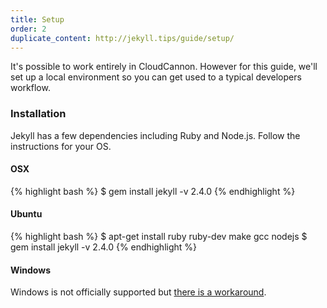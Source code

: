 ```yaml
---
title: Setup
order: 2
duplicate_content: http://jekyll.tips/guide/setup/
---
```


It's possible to work entirely in CloudCannon. However for this guide, we'll set up a local environment so you can get used to a typical developers workflow.

### Installation

Jekyll has a few dependencies including Ruby and Node.js. Follow the instructions for your OS.

#### OSX
{% highlight bash %}
$ gem install jekyll -v 2.4.0
{% endhighlight %}

#### Ubuntu
{% highlight bash %}
$ apt-get install ruby ruby-dev make gcc nodejs
$ gem install jekyll -v 2.4.0
{% endhighlight %}

#### Windows
Windows is not officially supported but [there is a workaround](http://jekyllrb.com/docs/windows/).
